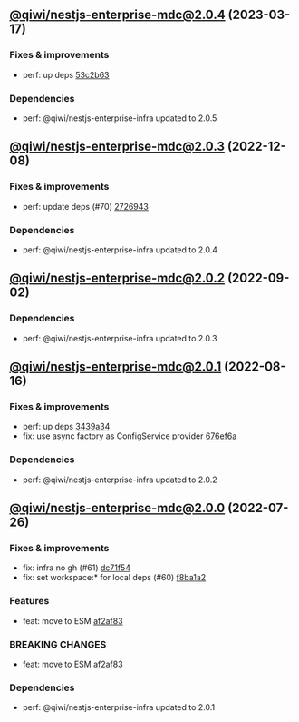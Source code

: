 ## [@qiwi/nestjs-enterprise-mdc@2.0.4](https://github.com/qiwi/nestjs-enterprise/compare/2022.12.8-qiwi.nestjs-enterprise-mdc.2.0.3-f0...2023.3.17-qiwi.nestjs-enterprise-mdc.2.0.4-f0) (2023-03-17)

### Fixes & improvements
* perf: up deps [53c2b63](https://github.com/qiwi/nestjs-enterprise/commit/53c2b63b4bf5020c8d7b3e69b3df296ffbd39e2f)

### Dependencies
* perf: @qiwi/nestjs-enterprise-infra updated to 2.0.5

## [@qiwi/nestjs-enterprise-mdc@2.0.3](https://github.com/qiwi/nestjs-enterprise/compare/2022.9.2-qiwi.nestjs-enterprise-mdc.2.0.2-f0...2022.12.8-qiwi.nestjs-enterprise-mdc.2.0.3-f0) (2022-12-08)

### Fixes & improvements
* perf: update deps (#70) [2726943](https://github.com/qiwi/nestjs-enterprise/commit/2726943b391da9a3de925c2c6e8585cdfccbbcba)

### Dependencies
* perf: @qiwi/nestjs-enterprise-infra updated to 2.0.4

## [@qiwi/nestjs-enterprise-mdc@2.0.2](https://github.com/qiwi/nestjs-enterprise/compare/2022.8.16-qiwi.nestjs-enterprise-mdc.2.0.1-f0...2022.9.2-qiwi.nestjs-enterprise-mdc.2.0.2-f0) (2022-09-02)

### Dependencies
* perf: @qiwi/nestjs-enterprise-infra updated to 2.0.3

## [@qiwi/nestjs-enterprise-mdc@2.0.1](https://github.com/qiwi/nestjs-enterprise/compare/2022.7.26-qiwi.nestjs-enterprise-mdc.2.0.0-f0...2022.8.16-qiwi.nestjs-enterprise-mdc.2.0.1-f0) (2022-08-16)

### Fixes & improvements
* perf: up deps [3439a34](https://github.com/qiwi/nestjs-enterprise/commit/3439a34c5086ce29ba53f8515791e9c93a5537b0)
* fix: use async factory as ConfigService provider [676ef6a](https://github.com/qiwi/nestjs-enterprise/commit/676ef6ad37e536564bf9b116560d727b237cf8e7)

### Dependencies
* perf: @qiwi/nestjs-enterprise-infra updated to 2.0.2

## [@qiwi/nestjs-enterprise-mdc@2.0.0](https://github.com/qiwi/nestjs-enterprise/compare/@qiwi/nestjs-enterprise-mdc@1.4.1...2022.7.26-qiwi.nestjs-enterprise-mdc.2.0.0-f0) (2022-07-26)

### Fixes & improvements
* fix: infra no gh (#61) [dc71f54](https://github.com/qiwi/nestjs-enterprise/commit/dc71f54d30490ec40dbb1fac0a11b39d4d0cf6c4)
* fix: set workspace:* for local deps (#60) [f8ba1a2](https://github.com/qiwi/nestjs-enterprise/commit/f8ba1a2fcdaa0dcaeed32eb3646379bac811122c)

### Features
* feat: move to ESM [af2af83](https://github.com/qiwi/nestjs-enterprise/commit/af2af837c7dde3a49208e6ce758aacfbd0260f52)

### BREAKING CHANGES
* feat: move to ESM [af2af83](https://github.com/qiwi/nestjs-enterprise/commit/af2af837c7dde3a49208e6ce758aacfbd0260f52)

### Dependencies
* perf: @qiwi/nestjs-enterprise-infra updated to 2.0.1
